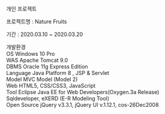 개인 프로젝트

프로젝트명 : Nature Fruits

기간 : 2020.03.10 ~ 2020.03.20

개발환경  
	OS	Windows 10 Pro  
	WAS	Apache Tomcat 9.0  
	DBMS	Oracle 11g Express Edition  
	Language	Java Platform 8 , JSP & Servlet  
	Model	MVC Model (Model 2)  
	Web	HTML5, CSS/CSS3, JavaScript  
	Tool	Eclipse Java EE for Web Developers(Oxygen.3a Release)  
		Sqldeveloper, eXERD (E-R Modeling Tool)  
	Open Source	jQuery v3.3.1, jQuery UI v.1.12.1, cos-26Dec2008
